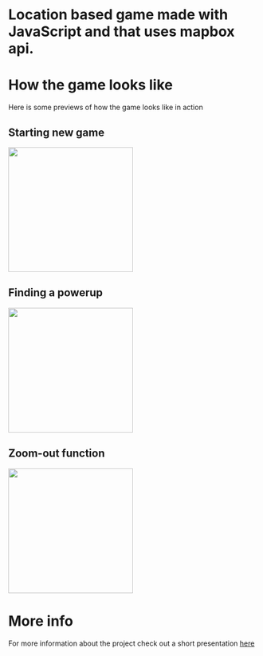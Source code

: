 # Location based game made with JavaScript and that uses mapbox api.

# How the game looks like
Here is some previews of how the game looks like in action

## Starting new game
<img src="https://cdn.discordapp.com/attachments/647150209297678338/811572540450537472/gameStart2.gif" width="250"/>

## Finding a powerup
<img src="https://cdn.discordapp.com/attachments/647150209297678338/811573727837159484/powerUp.gif" width="250"/>

## Zoom-out function
<img src="https://cdn.discordapp.com/attachments/647150209297678338/811574077746839572/zoomOutAndIn.gif" width="250"/>

# More info
For more information about the project check out a short presentation [here](https://docs.google.com/presentation/d/1-nvNbI0TFDAP3nUbWSHW78Y2yZsml7LtBcRkwrKqzrY/edit?usp=sharing)
